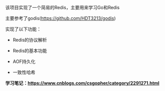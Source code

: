 

该项目实现了一个简易的Redis，主要用来学习Go和Redis

主要参考了godis(<https://github.com/HDT3213/godis>)

实现了以下功能：

- Redis的协议解析

- Redis的基本功能

- AOF持久化

- 一致性哈希

**学习笔记：<https://www.cnblogs.com/csgopher/category/2291271.html>**